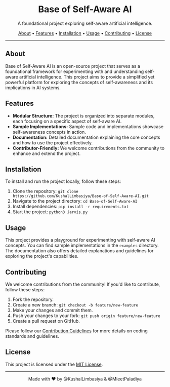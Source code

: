 <h1 align="center">Base of Self-Aware AI</h1>

<p align="center">
  A foundational project exploring self-aware artificial intelligence.
</p>

<p align="center">
  <a href="#about">About</a> •
  <a href="#features">Features</a> •
  <a href="#installation">Installation</a> •
  <a href="#usage">Usage</a> •
  <a href="#contributing">Contributing</a> •
  <a href="#license">License</a>
</p>

---

## About

Base of Self-Aware AI is an open-source project that serves as a foundational framework for experimenting with and understanding self-aware artificial intelligence. This project aims to provide a simplified yet powerful platform for exploring the concepts of self-awareness and its implications in AI systems.

## Features

- **Modular Structure:** The project is organized into separate modules, each focusing on a specific aspect of self-aware AI.
- **Sample Implementations:** Sample code and implementations showcase self-awareness concepts in action.
- **Documentation:** Detailed documentation explaining the core concepts and how to use the project effectively.
- **Contributor-Friendly:** We welcome contributions from the community to enhance and extend the project.

## Installation

To install and run the project locally, follow these steps:
 
1. Clone the repository: `git clone https://github.com/KushalLimbasiya/Base-of-Self-Aware-AI.git`
2. Navigate to the project directory: `cd Base-of-Self-Aware-AI`
3. Install dependencies: `pip install -r requirements.txt`
4. Start the project: `python3 Jarvis.py`

## Usage

This project provides a playground for experimenting with self-aware AI concepts. You can find sample implementations in the `examples` directory. The documentation also offers detailed explanations and guidelines for exploring the project's capabilities.

## Contributing

We welcome contributions from the community! If you'd like to contribute, follow these steps:

1. Fork the repository.
2. Create a new branch: `git checkout -b feature/new-feature`
3. Make your changes and commit them.
4. Push your changes to your fork: `git push origin feature/new-feature`
5. Create a pull request on GitHub.

Please follow our [Contribution Guidelines](CONTRIBUTING.md) for more details on coding standards and guidelines.

## License

This project is licensed under the [MIT License](LICENSE).

---

<p align="center">
  Made with ❤️ by @KushalLimbasiya & @MieetPaladiya
</p>
